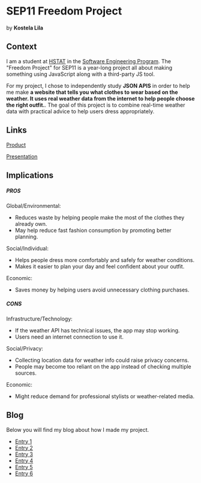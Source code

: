# SEP11 Freedom Project
by **Kostela Lila**

## Context
I am a student at [HSTAT](https://www.hstat.org/) in the [Software Engineering Program](https://hstatsep.github.io/). The "Freedom Project" for SEP11 is a year-long project all about making something using JavaScript along with a third-party JS tool. 

For my project, I chose to independently study **JSON APIS** in order to help me make **a website that tells you what clothes to wear based on the weather. It uses real weather data from the internet to help people choose the right outfit.**.  The goal of this project is to combine real-time weather data with practical advice to help users dress appropriately. 

## Links

[Product](https://kostelal0688.github.io/sep11-freedom-project/)

[Presentation](https://docs.google.com/presentation/d/1s_hvhWMDXesKM_DZc7V6YuKIWfaHbFl2Gi1GlfiisEk/edit?slide=id.p#slide=id.p)

## Implications
##### PROS
Global/Environmental:
  * Reduces waste by helping people make the most of the clothes they already own.
  * May help reduce fast fashion consumption by promoting better planning.
    
Social/Individual:
  * Helps people dress more comfortably and safely for weather conditions.
  * Makes it easier to plan your day and feel confident about your outfit.
    
Economic:
  * Saves money by helping users avoid unnecessary clothing purchases.
##### CONS
Infrastructure/Technology:
  * If the weather API has technical issues, the app may stop working.
  * Users need an internet connection to use it.

Social/Privacy:
  * Collecting location data for weather info could raise privacy concerns.
  * People may become too reliant on the app instead of checking multiple sources.

Economic:
  * Might reduce demand for professional stylists or weather-related media.
## Blog
Below you will find my blog about how I made my project.

* [Entry 1](blog/entry01.md)
* [Entry 2](blog/entry02.md)
* [Entry 3](blog/entry03.md)
* [Entry 4](blog/entry04.md)
* [Entry 5](blog/entry05.md)
* [Entry 6](blog/entry06.md)
